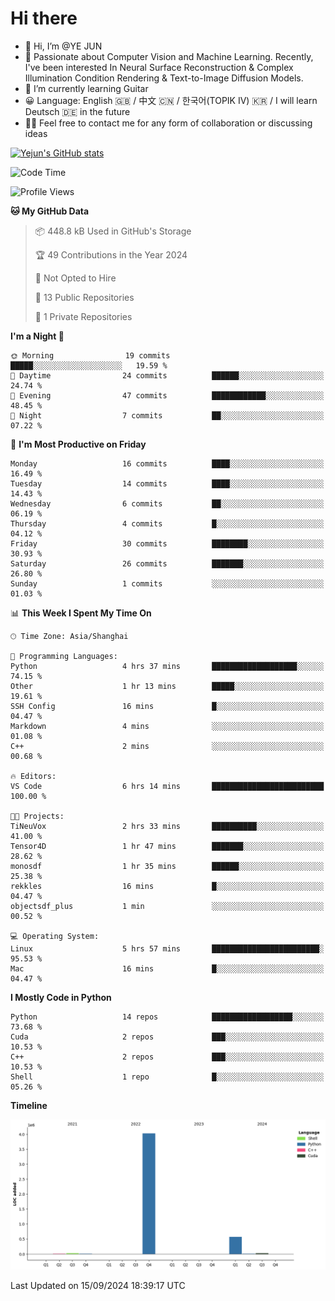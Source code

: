 # Hi there
- 👋 Hi, I’m @YE JUN
- 🔭 Passionate about Computer Vision and Machine Learning. Recently, I've been interested In Neural Surface Reconstruction & Complex Illumination Condition Rendering & Text-to-Image Diffusion Models.
- 🌱 I’m currently learning Guitar
- 😀 Language: English 🇬🇧 / 中文 🇨🇳 / 한국어(TOPIK IV) 🇰🇷 / I will learn Deutsch 🇩🇪 in the future
- 🙋‍♂️ Feel free to contact me for any form of collaboration or discussing ideas


<!-- <img height="195px" src="https://github-readme-stats.vercel.app/api?username=yejun688&count_private=true&show_icons=true&hide_rank=true&title_color=0969da&bg_color=ffffff00&text_color=57606a&disable_animations=true"><img height="195px" src="https://github-readme-stats.vercel.app/api/top-langs?username=yejun688&layout=compact&title_color=0969da&bg_color=ffffff00&text_color=57606a"> -->

[![Yejun's GitHub stats](https://github-readme-stats.vercel.app/api?username=yejun688)](https://github.com/yejun688/github-readme-stats)

<!---
yejun688/yejun688 is a ✨ special ✨ repository because its `README.md` (this file) appears on your GitHub profile.
You can click the Preview link to take a look at your changes.
--->

<!--START_SECTION:waka-->
![Code Time](http://img.shields.io/badge/Code%20Time-259%20hrs%2025%20mins-blue)

![Profile Views](http://img.shields.io/badge/Profile%20Views-3-blue)

**🐱 My GitHub Data** 

> 📦 448.8 kB Used in GitHub's Storage 
 > 
> 🏆 49 Contributions in the Year 2024
 > 
> 🚫 Not Opted to Hire
 > 
> 📜 13 Public Repositories 
 > 
> 🔑 1 Private Repositories 
 > 
**I'm a Night 🦉** 

```text
🌞 Morning                19 commits          █████░░░░░░░░░░░░░░░░░░░░   19.59 % 
🌆 Daytime                24 commits          ██████░░░░░░░░░░░░░░░░░░░   24.74 % 
🌃 Evening                47 commits          ████████████░░░░░░░░░░░░░   48.45 % 
🌙 Night                  7 commits           ██░░░░░░░░░░░░░░░░░░░░░░░   07.22 % 
```
📅 **I'm Most Productive on Friday** 

```text
Monday                   16 commits          ████░░░░░░░░░░░░░░░░░░░░░   16.49 % 
Tuesday                  14 commits          ████░░░░░░░░░░░░░░░░░░░░░   14.43 % 
Wednesday                6 commits           ██░░░░░░░░░░░░░░░░░░░░░░░   06.19 % 
Thursday                 4 commits           █░░░░░░░░░░░░░░░░░░░░░░░░   04.12 % 
Friday                   30 commits          ████████░░░░░░░░░░░░░░░░░   30.93 % 
Saturday                 26 commits          ███████░░░░░░░░░░░░░░░░░░   26.80 % 
Sunday                   1 commits           ░░░░░░░░░░░░░░░░░░░░░░░░░   01.03 % 
```


📊 **This Week I Spent My Time On** 

```text
🕑︎ Time Zone: Asia/Shanghai

💬 Programming Languages: 
Python                   4 hrs 37 mins       ███████████████████░░░░░░   74.15 % 
Other                    1 hr 13 mins        █████░░░░░░░░░░░░░░░░░░░░   19.61 % 
SSH Config               16 mins             █░░░░░░░░░░░░░░░░░░░░░░░░   04.47 % 
Markdown                 4 mins              ░░░░░░░░░░░░░░░░░░░░░░░░░   01.08 % 
C++                      2 mins              ░░░░░░░░░░░░░░░░░░░░░░░░░   00.68 % 

🔥 Editors: 
VS Code                  6 hrs 14 mins       █████████████████████████   100.00 % 

🐱‍💻 Projects: 
TiNeuVox                 2 hrs 33 mins       ██████████░░░░░░░░░░░░░░░   41.00 % 
Tensor4D                 1 hr 47 mins        ███████░░░░░░░░░░░░░░░░░░   28.62 % 
monosdf                  1 hr 35 mins        ██████░░░░░░░░░░░░░░░░░░░   25.38 % 
rekkles                  16 mins             █░░░░░░░░░░░░░░░░░░░░░░░░   04.47 % 
objectsdf_plus           1 min               ░░░░░░░░░░░░░░░░░░░░░░░░░   00.52 % 

💻 Operating System: 
Linux                    5 hrs 57 mins       ████████████████████████░   95.53 % 
Mac                      16 mins             █░░░░░░░░░░░░░░░░░░░░░░░░   04.47 % 
```

**I Mostly Code in Python** 

```text
Python                   14 repos            ██████████████████░░░░░░░   73.68 % 
Cuda                     2 repos             ███░░░░░░░░░░░░░░░░░░░░░░   10.53 % 
C++                      2 repos             ███░░░░░░░░░░░░░░░░░░░░░░   10.53 % 
Shell                    1 repo              █░░░░░░░░░░░░░░░░░░░░░░░░   05.26 % 
```



**Timeline**

![Lines of Code chart](https://raw.githubusercontent.com/yejun688/yejun688/main/assets/bar_graph.png)


 Last Updated on 15/09/2024 18:39:17 UTC
<!--END_SECTION:waka-->
